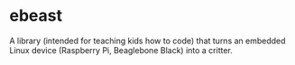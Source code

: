 ebeast
======

A library (intended for teaching kids how to code) that turns an embedded Linux device (Raspberry Pi, Beaglebone Black) into a critter.
